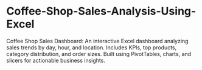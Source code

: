 # Coffee-Shop-Sales-Analysis-Using-Excel
Coffee Shop Sales Dashboard: An interactive Excel dashboard analyzing sales trends by day, hour, and location. Includes KPIs, top products, category distribution, and order sizes. Built using PivotTables, charts, and slicers for actionable business insights.
